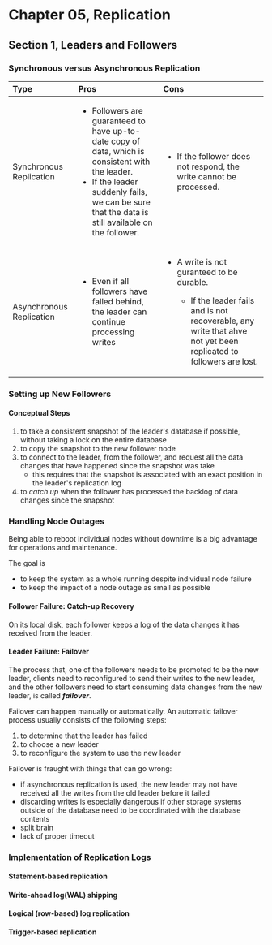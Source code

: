 # Chapter 05, Replication

## Section 1, Leaders and Followers

### Synchronous versus Asynchronous Replication

| Type                     | Pros                                                                                                                                                                                                                    | Cons                                                                                                                                                                                      |
| :----------------------- | :---------------------------------------------------------------------------------------------------------------------------------------------------------------------------------------------------------------------- | :---------------------------------------------------------------------------------------------------------------------------------------------------------------------------------------- |
| Synchronous Replication  | <ul><li>Followers are guaranteed to have up-to-date copy of data, which is consistent with the leader.</li><li>If the leader suddenly fails, we can be sure that the data is still available on the follower.</li></ul> | <ul><li>If the follower does not respond, the write cannot be processed.</li><ul>                                                                                                         |
| Asynchronous Replication | <ul><li>Even if all followers have falled behind, the leader can continue processing writes</li></ul>                                                                                                                   | <ul><li>A write is not guranteed to be durable.</li><ul><li>If the leader fails and is not recoverable, any write that ahve not yet been replicated to followers are lost.</li></ul></ul> |

### Setting up New Followers

#### Conceptual Steps

1. to take a consistent snapshot of the leader's database if possible, without taking a lock on the entire database
2. to copy the snapshot to the new follower node
3. to connect to the leader, from the follower, and request all the data changes that have happened since the snapshot was take
   - this requires that the snapshot is associated with an exact position in the leader's replication log
4. to _catch up_ when the follower has processed the backlog of data changes since the snapshot

### Handling Node Outages

Being able to reboot individual nodes without downtime is a big advantage for operations and maintenance.

The goal is

- to keep the system as a whole running despite individual node failure
- to keep the impact of a node outage as small as possible

#### Follower Failure: Catch-up Recovery

On its local disk, each follower keeps a log of the data changes it has received from the leader.

#### Leader Failure: Failover

The process that, one of the followers needs to be promoted to be the new leader, clients need to reconfigured to send their writes to the new leader, and the other followers need to start consuming data changes from the new leader, is called **_failover_**.

Failover can happen manually or automatically. An automatic failover process usually consists of the following steps:

1. to determine that the leader has failed
2. to choose a new leader
3. to reconfigure the system to use the new leader

Failover is fraught with things that can go wrong:

- if asynchronous replication is used, the new leader may not have received all the writes from the old leader before it failed
- discarding writes is especially dangerous if other storage systems outside of the database need to be coordinated with the database contents
- split brain
- lack of proper timeout

### Implementation of Replication Logs

#### Statement-based replication

#### Write-ahead log(WAL) shipping

#### Logical (row-based) log replication

#### Trigger-based replication
